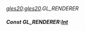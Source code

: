 _[gles20](../../modules/gles20/gles20-module.md):[gles20](../../modules/gles20/gles20-module.md).GL\_RENDERER_
##### Const GL\_RENDERER:[Int](../../modules/wonkey/wonkey-types-int.md)
